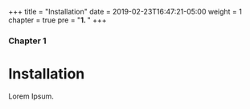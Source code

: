 +++
title = "Installation"
date = 2019-02-23T16:47:21-05:00
weight = 1
chapter = true
pre = "<b>1. </b>"
+++

### Chapter 1

# Installation

Lorem Ipsum.